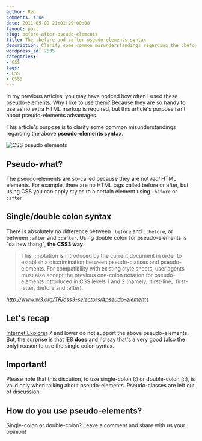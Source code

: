 ```yaml
---
author: Red
comments: true
date: 2011-05-09 21:01:29+00:00
layout: post
slug: before-after-pseudo-elements
title: The :before and :after pseudo-elements syntax
description: Clarify some common misunderstandings regarding the :before and :after pseudo-elements syntax.
wordpress_id: 2535
categories:
- CSS
tags:
- CSS
- CSS3
---
```


In my previous articles, you may have noticed how often I used these pseudo-elements. Why I like to use them? Because they are so handy to use as no extra HTML markup is required, but this article's purpose isn't about pseudo-elements advantages.

This article's purpose is to clarify some common misunderstandings regarding the above **pseudo-elements syntax**. 

![CSS pseudo elements](http://www.red-team-design.com/wp-content/uploads/2011/05/before-after-pseudo-elements.png)

<!-- more -->

## Pseudo-what?

The pseudo-elements are so-called because they are not _real_ HTML elements. For example, there are no HTML tags called before or after, but using CSS you can apply styles to a certain element using `:before` or `:after`.

## Single/double colon syntax

There is absolutely no difference between `:before` and `::before`, or between `:after` and `::after`. Using double colon for pseudo-elements is "da new thang", **the CSS3 way**. 

> This :: notation is introduced by the current document in order to establish a discrimination between pseudo-classes and pseudo-elements. For compatibility with existing style sheets, user agents must also accept the previous one-colon notation for pseudo-elements introduced in CSS levels 1 and 2 (namely, :first-line, :first-letter, :before and :after).

_http://www.w3.org/TR/css3-selectors/#pseudo-elements_

## Let's recap

[Internet Explorer](http://www.red-team-design.com/how-to-solve-common-ie-bugs) 7 and lower do not support the above pseudo-elements. But, the surprise is that IE8 **does** and I'd say that's a very good (also the only) reason  to use the single colon syntax. 

## Important!

Please note that this discution, to use single-colon (:) or double-colon (::), is valid only when talking about pseudo-elements. Pseudo-classes are left out of discussion.

## How do you use pseudo-elements?

Single-colon or double-colon? Leave a comment and share with us your opinion!
